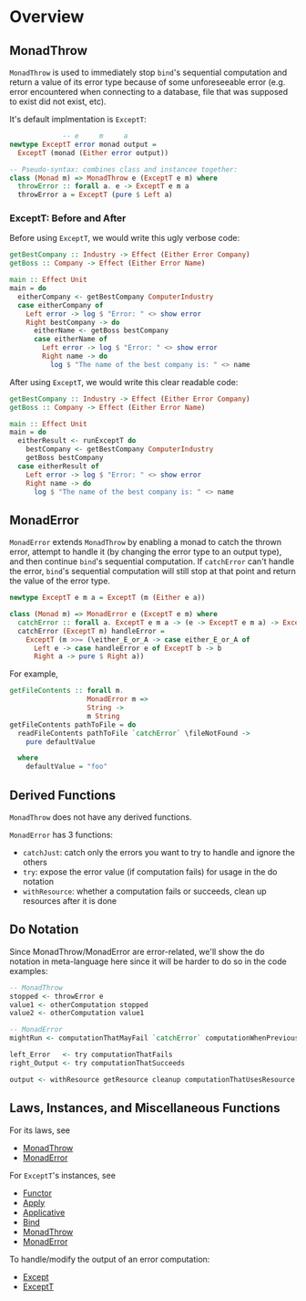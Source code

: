# Overview

## MonadThrow

`MonadThrow` is used to immediately stop `bind`'s sequential computation and return a value of its error type because of some unforeseeable error (e.g. error encountered when connecting to a database, file that was supposed to exist did not exist, etc).

It's default implmentation is `ExceptT`:
```haskell
             -- e     m     a
newtype ExceptT error monad output =
  ExceptT (monad (Either error output))

-- Pseudo-syntax: combines class and instancee together:
class (Monad m) => MonadThrow e (ExceptT e m) where
  throwError :: forall a. e -> ExceptT e m a
  throwError a = ExceptT (pure $ Left a)
```

### ExceptT: Before and After

Before using `ExceptT`, we would write this ugly verbose code:
```haskell
getBestCompany :: Industry -> Effect (Either Error Company)
getBoss :: Company -> Effect (Either Error Name)

main :: Effect Unit
main = do
  eitherCompany <- getBestCompany ComputerIndustry
  case eitherCompany of
    Left error -> log $ "Error: " <> show error
    Right bestCompany -> do
      eitherName <- getBoss bestCompany
      case eitherName of
        Left error -> log $ "Error: " <> show error
        Right name -> do
          log $ "The name of the best company is: " <> name
```

After using `ExceptT`, we would write this clear readable code:
```haskell
getBestCompany :: Industry -> Effect (Either Error Company)
getBoss :: Company -> Effect (Either Error Name)

main :: Effect Unit
main = do
  eitherResult <- runExceptT do
    bestCompany <- getBestCompany ComputerIndustry
    getBoss bestCompany
  case eitherResult of
    Left error -> log $ "Error: " <> show error
    Right name -> do
      log $ "The name of the best company is: " <> name
```

## MonadError

`MonadError` extends `MonadThrow` by enabling a monad to catch the thrown error, attempt to handle it (by changing the error type to an output type), and then continue `bind`'s sequential computation. If `catchError` can't handle the error, `bind`'s sequential computation will still stop at that point and return the value of the error type.

```haskell
newtype ExceptT e m a = ExceptT (m (Either e a))

class (Monad m) => MonadError e (ExceptT e m) where
  catchError :: forall a. ExceptT e m a -> (e -> ExceptT e m a) -> ExceptT e m a
  catchError (ExceptT m) handleError =
    ExceptT (m >>= (\either_E_or_A -> case either_E_or_A of
      Left e -> case handleError e of ExceptT b -> b
      Right a -> pure $ Right a))
```

For example,
```haskell
getFileContents :: forall m.
                   MonadError m =>
                   String ->
                   m String
getFileContents pathToFile = do
  readFileContents pathToFile `catchError` \fileNotFound ->
    pure defaultValue

  where
    defaultValue = "foo"
```

## Derived Functions

`MonadThrow` does not have any derived functions.

`MonadError` has 3 functions:
- `catchJust`: catch only the errors you want to try to handle and ignore the others
- `try`: expose the error value (if computation fails) for usage in the do notation
- `withResource`: whether a computation fails or succeeds, clean up resources after it is done

## Do Notation

Since MonadThrow/MonadError are error-related, we'll show the do notation in meta-language here since it will be harder to do so in the code examples:
```haskell
-- MonadThrow
stopped <- throwError e
value1 <- otherComputation stopped
value2 <- otherComputation value1

-- MonadError
mightRun <- computationThatMayFail `catchError` computationWhenPreviousFailed

left_Error   <- try computationThatFails
right_Output <- try computationThatSucceeds

output <- withResource getResource cleanup computationThatUsesResource
```

## Laws, Instances, and Miscellaneous Functions

For its laws, see
- [MonadThrow](https://pursuit.purescript.org/packages/purescript-transformers/4.1.0/docs/Control.Monad.Error.Class#t:MonadThrow)
- [MonadError](https://pursuit.purescript.org/packages/purescript-transformers/4.1.0/docs/Control.Monad.Error.Class#t:MonadError)

For `ExceptT`'s instances, see
- [Functor](https://github.com/purescript/purescript-transformers/blob/v4.1.0/src/Control/Monad/Except/Trans.purs#L55)
- [Apply](https://github.com/purescript/purescript-transformers/blob/v4.1.0/src/Control/Monad/Except/Trans.purs#L58)
- [Applicative](https://github.com/purescript/purescript-transformers/blob/v4.1.0/src/Control/Monad/Except/Trans.purs#L61)
- [Bind](https://github.com/purescript/purescript-transformers/blob/v4.1.0/src/Control/Monad/Except/Trans.purs#L64)
- [MonadThrow](https://github.com/purescript/purescript-transformers/blob/v4.1.0/src/Control/Monad/Except/Trans.purs#L111)
- [MonadError](https://github.com/purescript/purescript-transformers/blob/v4.1.0/src/Control/Monad/Except/Trans.purs#L114)

To handle/modify the output of an error computation:
- [Except](https://pursuit.purescript.org/packages/purescript-transformers/4.1.0/docs/Control.Monad.Except#v:runExcept)
- [ExceptT](https://pursuit.purescript.org/packages/purescript-transformers/4.1.0/docs/Control.Monad.Except.Trans#v:runExceptT)
